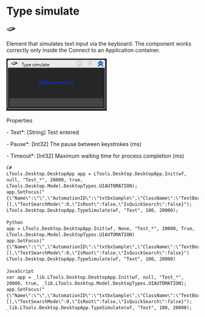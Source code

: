 # Type simulate

![](<../../../.gitbook/assets/0 (98).png>)

Element that simulates text input via the keyboard. The component works correctly only inside the Connect to an Application container.

![](<../../../.gitbook/assets/1 (83).png>)

Properties

&#x20;\- Text\*: \[String] Text entered

&#x20;\- Pause\*: \[Int32] The pause between keystrokes (ms)

&#x20;\- Timeout\*: \[Int32] Maximum waiting time for process completion (ms)

```
C#
LTools.Desktop.DesktopApp app = LTools.Desktop.DesktopApp.Init(wf, null, "Test_*", 20000, true, LTools.Desktop.Model.DesktopTypes.UIAUTOMATION);
app.SetFocus("{\"Name\":\"\",\"AutomationID\":\"txtbxSample\",\"ClassName\":\"TextBox\",\"AUIProperties\":[],\"TextSearchMode\":0,\"IsRoot\":false,\"IsQuickSearch\":false}");
LTools.Desktop.DesktopApp.TypeSimulate(wf, "Text", 100, 20000);	

Python
app = LTools.Desktop.DesktopApp.Init(wf, None, "Test_*", 20000, True, LTools.Desktop.Model.DesktopTypes.UIAUTOMATION)
app.SetFocus("{\"Name\":\"\",\"AutomationID\":\"txtbxSample\",\"ClassName\":\"TextBox\",\"AUIProperties\":[],\"TextSearchMode\":0,\"IsRoot\":false,\"IsQuickSearch\":false}")
LTools.Desktop.DesktopApp.TypeSimulate(wf, "Text", 100, 20000)

JavaScript
var app = _lib.LTools.Desktop.DesktopApp.Init(wf, null, "Test_*", 20000, true, _lib.LTools.Desktop.Model.DesktopTypes.UIAUTOMATION);
app.SetFocus("{\"Name\":\"\",\"AutomationID\":\"txtbxSample\",\"ClassName\":\"TextBox\",\"AUIProperties\":[],\"TextSearchMode\":0,\"IsRoot\":false,\"IsQuickSearch\":false}");
_lib.LTools.Desktop.DesktopApp.TypeSimulate(wf, "Text", 100, 20000);	
```
